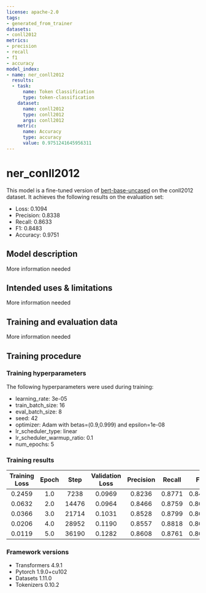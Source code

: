 ```yaml
---
license: apache-2.0
tags:
- generated_from_trainer
datasets:
- conll2012
metrics:
- precision
- recall
- f1
- accuracy
model_index:
- name: ner_conll2012
  results:
  - task:
      name: Token Classification
      type: token-classification
    dataset:
      name: conll2012
      type: conll2012
      args: conll2012
    metric:
      name: Accuracy
      type: accuracy
      value: 0.9751241645956311
---
```


<!-- This model card has been generated automatically according to the information the Trainer had access to. You
should probably proofread and complete it, then remove this comment. -->

# ner_conll2012

This model is a fine-tuned version of [bert-base-uncased](https://huggingface.co/bert-base-uncased) on the conll2012 dataset.
It achieves the following results on the evaluation set:
- Loss: 0.1094
- Precision: 0.8338
- Recall: 0.8633
- F1: 0.8483
- Accuracy: 0.9751

## Model description

More information needed

## Intended uses & limitations

More information needed

## Training and evaluation data

More information needed

## Training procedure

### Training hyperparameters

The following hyperparameters were used during training:
- learning_rate: 3e-05
- train_batch_size: 16
- eval_batch_size: 8
- seed: 42
- optimizer: Adam with betas=(0.9,0.999) and epsilon=1e-08
- lr_scheduler_type: linear
- lr_scheduler_warmup_ratio: 0.1
- num_epochs: 5

### Training results

| Training Loss | Epoch | Step  | Validation Loss | Precision | Recall | F1     | Accuracy |
|:-------------:|:-----:|:-----:|:---------------:|:---------:|:------:|:------:|:--------:|
| 0.2459        | 1.0   | 7238  | 0.0969          | 0.8236    | 0.8771 | 0.8495 | 0.9706   |
| 0.0632        | 2.0   | 14476 | 0.0964          | 0.8466    | 0.8759 | 0.8610 | 0.9727   |
| 0.0366        | 3.0   | 21714 | 0.1031          | 0.8528    | 0.8799 | 0.8662 | 0.9739   |
| 0.0206        | 4.0   | 28952 | 0.1190          | 0.8557    | 0.8818 | 0.8685 | 0.9741   |
| 0.0119        | 5.0   | 36190 | 0.1282          | 0.8608    | 0.8761 | 0.8684 | 0.9742   |


### Framework versions

- Transformers 4.9.1
- Pytorch 1.9.0+cu102
- Datasets 1.11.0
- Tokenizers 0.10.2
